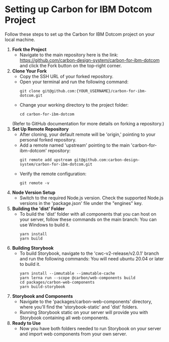 # Setting up Carbon for IBM Dotcom Project
Follow these steps to set up the Carbon for IBM Dotcom project on your local machine.
1. **Fork the Project**
   - Navigate to the main repository here is the link: https://github.com/carbon-design-system/carbon-for-ibm-dotcom
     and click the Fork button on the top-right corner.
2. **Clone Your Fork**
   - Copy the SSH URL of your forked repository.
   - Open your terminal and run the following command:
     ```
     git clone git@github.com:{YOUR_USERNAME}/carbon-for-ibm-dotcom.git
     ```
   - Change your working directory to the project folder:
     ```
     cd carbon-for-ibm-dotcom
     ```
   (Refer to GitHub documentation for more details on forking a repository.)
3. **Set Up Remote Repository**
   - After cloning, your default remote will be 'origin,' pointing to your personal forked repository.
   - Add a remote named 'upstream' pointing to the main 'carbon-for-ibm-dotcom' repository:
     ```
     git remote add upstream git@github.com:carbon-design-system/carbon-for-ibm-dotcom.git
     ```
   - Verify the remote configuration:
     ```
     git remote -v
     ```
4. **Node Version Setup**
   - Switch to the required Node.js version. Check the supported Node.js versions in the 'package.json' file under the "engines" key.
5. **Building the 'dist' Folder**
   - To build the 'dist' folder with all components that you can host on your server, follow these commands on the main branch:
     You can use Windows to build it.
     ```
     yarn install
     yarn build
     ```
6. **Building Storybook**
   - To build Storybook, navigate to the 'cwc-v2-release/v2.0.1' branch and run the following commands:
     You will need ubuntu 20.04 or later to build it.
     ```
     yarn install --immutable --immutable-cache
     yarn lerna run --scope @carbon/web-components build
     cd packages/carbon-web-components
     yarn build-storybook
     ```
7. **Storybook and Components**
   - Navigate to the 'packages/carbon-web-components' directory, where you'll find the 'storybook-static' and 'dist' folders.
   - Running Storybook static on your server will provide you with Storybook containing all web components.
8. **Ready to Use**
   - Now you have both folders needed to run Storybook on your server and import web components from your own server.
